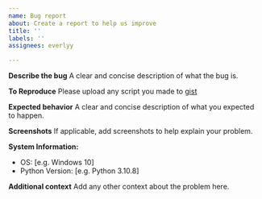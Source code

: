 ```yaml
---
name: Bug report
about: Create a report to help us improve
title: ''
labels: ''
assignees: everlyy

---
```


**Describe the bug**
A clear and concise description of what the bug is.

**To Reproduce**
Please upload any script you made to [gist](https://gist.github.com/)

**Expected behavior**
A clear and concise description of what you expected to happen.

**Screenshots**
If applicable, add screenshots to help explain your problem.

**System Information:**
 - OS: [e.g. Windows 10]
 - Python Version: [e.g. Python 3.10.8]

**Additional context**
Add any other context about the problem here.
